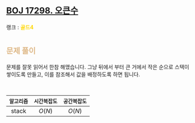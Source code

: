 # <span style="font-size:17pt; font-weight:bold">[BOJ 17298. 오큰수](https://www.acmicpc.net/problem/17298)</span>
랭크 : <span style="color:gold">__골드4__</span>
<br>

# <span style="font-size:15pt;color:BurlyWood">문제 풀이</span>

문제를 잘못 읽어서 한참 해맸습니다. 그냥 뒤에서 부터 큰 거에서 작은 순으로 스택이 쌓이도록 만들고, 이를 참조해서 값을 배정하도록 하면 됩니다.

<br>

|`알고리즘`|`시간복잡도`|`공간복잡도`|
|:---:|:---:|:---:|
| stack | $O(N)$| $O(N)$ |

<br><br>
